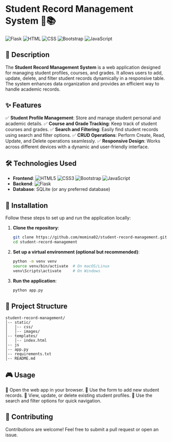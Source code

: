 # Student Record Management System 🚀📚

![Flask](https://img.shields.io/badge/Flask-000000?style=for-the-badge&logo=flask&logoColor=white)
![HTML](https://img.shields.io/badge/HTML5-E34F26?style=for-the-badge&logo=html5&logoColor=white)
![CSS](https://img.shields.io/badge/CSS3-1572B6?style=for-the-badge&logo=css3&logoColor=white)
![Bootstrap](https://img.shields.io/badge/Bootstrap-563D7C?style=for-the-badge&logo=bootstrap&logoColor=white)
![JavaScript](https://img.shields.io/badge/JavaScript-F7DF1E?style=for-the-badge&logo=javascript&logoColor=black)

## 🎯 Description
The **Student Record Management System** is a web application designed for managing student profiles, courses, and grades. It allows users to add, update, delete, and filter student records dynamically in a responsive table. The system enhances data organization and provides an efficient way to handle academic records.

## ✨ Features
✅ **Student Profile Management**: Store and manage student personal and academic details.
✅ **Course and Grade Tracking**: Keep track of student courses and grades.
✅ **Search and Filtering**: Easily find student records using search and filter options.
✅ **CRUD Operations**: Perform Create, Read, Update, and Delete operations seamlessly.
✅ **Responsive Design**: Works across different devices with a dynamic and user-friendly interface.

## 🛠 Technologies Used
- **Frontend**: ![HTML5](https://img.shields.io/badge/HTML5-orange?style=flat&logo=html5&logoColor=white) ![CSS3](https://img.shields.io/badge/CSS3-blue?style=flat&logo=css3&logoColor=white) ![Bootstrap](https://img.shields.io/badge/Bootstrap-purple?style=flat&logo=bootstrap&logoColor=white) ![JavaScript](https://img.shields.io/badge/JavaScript-yellow?style=flat&logo=javascript&logoColor=black)
- **Backend**: ![Flask](https://img.shields.io/badge/Flask-black?style=flat&logo=flask&logoColor=white)
- **Database**: SQLite (or any preferred database)

## 🔧 Installation
Follow these steps to set up and run the application locally:

1. **Clone the repository**:
   ```bash
   git clone https://github.com/momina02/student-record-management.git
   cd student-record-management
   ```

2. **Set up a virtual environment (optional but recommended)**:
   ```bash
   python -m venv venv
   source venv/bin/activate  # On macOS/Linux
   venv\Scripts\activate     # On Windows
   ```

3. **Run the application**:
   ```bash
   python app.py
   ```
   
## 📂 Project Structure
```
student-record-management/
│-- static/
│   │-- css/
│   │-- images/
│-- templates/
│   │-- index.html
│-- js
│-- app.py
│-- requirements.txt
│-- README.md
```

## 🎮 Usage
🔹 Open the web app in your browser.
🔹 Use the form to add new student records.
🔹 View, update, or delete existing student profiles.
🔹 Use the search and filter options for quick navigation.

## 🤝 Contributing
Contributions are welcome! Feel free to submit a pull request or open an issue.
